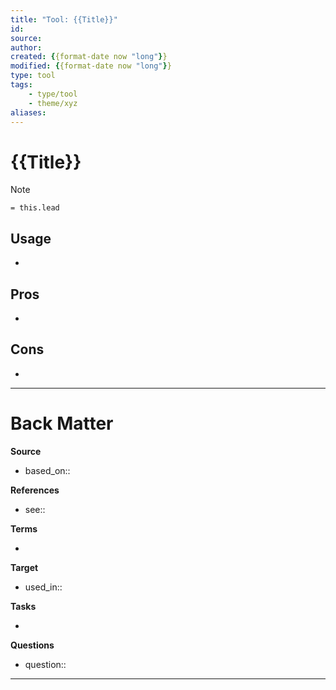 ```yaml
---
title: "Tool: {{Title}}"
id:
source:
author:
created: {{format-date now "long"}}
modified: {{format-date now "long"}}
type: tool
tags:
    - type/tool
    - theme/xyz
aliases:
---
```


# {{Title}}

<!-- Short description of TOOL goes here -->

> [!Note]
> `= this.lead`


## Usage
<!-- Why I am using this tool? The use case -->
- 


## Pros
-  


## Cons
- 



---
# Back Matter

**Source**
<!-- Always keep a link to the source- --> 
- based_on::

**References**
<!-- Links to pages not referenced in the content.-->
- see:: 

**Terms**
<!-- Links to definition pages. -->
- 

**Target**
<!-- Link to project note or externaly published content. -->
- used_in::

**Tasks**
<!-- What remains to be done with this note? --> 
- 

**Questions**
<!-- What remains for you to consider? --> 
- question::

---
